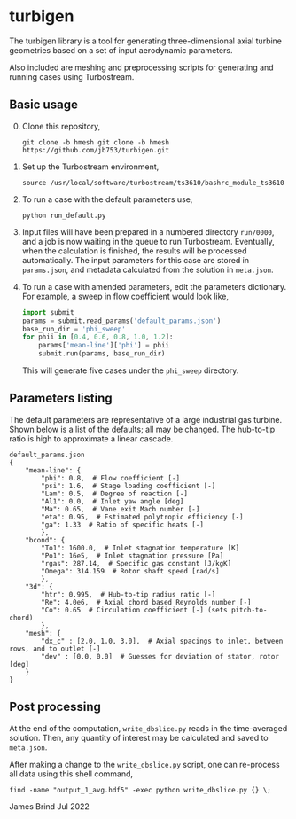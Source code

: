 # turbigen

The turbigen library is a tool for generating three-dimensional axial turbine
geometries based on a set of input aerodynamic parameters.

Also included are meshing and preprocessing scripts for generating and running
cases using Turbostream.

## Basic usage

0. Clone this repository,
   ```
   git clone -b hmesh git clone -b hmesh https://github.com/jb753/turbigen.git
   ```

1. Set up the Turbostream environment,
   ```
   source /usr/local/software/turbostream/ts3610/bashrc_module_ts3610
   ```

2. To run a case with the default parameters use,
   ```
   python run_default.py
   ```

3. Input files will have been prepared in a numbered directory `run/0000`, and
   a job is now waiting in the queue to run Turbostream. Eventually, when the
   calculation is finished, the results will be processed automatically. The
   input parameters for this case are stored in `params.json`, and metadata
   calculated from the solution in `meta.json`.

4. To run a case with amended parameters, edit the parameters dictionary. For
   example, a sweep in flow coefficient would look like,
   ```python
   import submit
   params = submit.read_params('default_params.json')
   base_run_dir = 'phi_sweep'
   for phii in [0.4, 0.6, 0.8, 1.0, 1.2]:
       params['mean-line']['phi'] = phii
       submit.run(params, base_run_dir)
   ```
   This will generate five cases under the `phi_sweep` directory.

## Parameters listing

The default parameters are representative of a large industrial gas turbine.
Shown below is a list of the defaults; all may be changed. The hub-to-tip ratio
is high to approximate a linear cascade.

```
default_params.json
{
    "mean-line": {
        "phi": 0.8,  # Flow coefficient [-]
        "psi": 1.6,  # Stage loading coefficient [-]
        "Lam": 0.5,  # Degree of reaction [-]
        "Al1": 0.0,  # Inlet yaw angle [deg]
        "Ma": 0.65,  # Vane exit Mach number [-]
        "eta": 0.95,  # Estimated polytropic efficiency [-]
        "ga": 1.33  # Ratio of specific heats [-]
        },
    "bcond": {
        "To1": 1600.0,  # Inlet stagnation temperature [K]
        "Po1": 16e5,  # Inlet stagnation pressure [Pa]
        "rgas": 287.14,  # Specific gas constant [J/kgK]
        "Omega": 314.159  # Rotor shaft speed [rad/s]
        },
    "3d": {
        "htr": 0.995,  # Hub-to-tip radius ratio [-]
        "Re": 4.0e6,  # Axial chord based Reynolds number [-]
        "Co": 0.65  # Circulation coefficient [-] (sets pitch-to-chord)
        },
    "mesh": {
        "dx_c" : [2.0, 1.0, 3.0],  # Axial spacings to inlet, between rows, and to outlet [-]
        "dev" : [0.0, 0.0]  # Guesses for deviation of stator, rotor [deg]
    }
}
```

## Post processing

At the end of the computation, `write_dbslice.py` reads in the time-averaged
solution. Then, any quantity of interest may be calculated and saved to
`meta.json`.

After making a change to the `write_dbslice.py` script, one can re-process all
data using this shell command,
```
find -name "output_1_avg.hdf5" -exec python write_dbslice.py {} \; 
```

James Brind
Jul 2022
